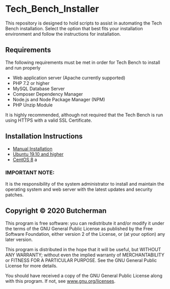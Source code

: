# Tech_Bench_Installer

This repository is designed to hold scripts to assist in automating the Tech Bench installation.  Select the option that best fits your installation environment and follow the instructions for installation.

## Requirements

The following requirements must be met in order for Tech Bench to install and run properly

* Web application server (Apache currently supported)
* PHP 7.2 or higher
* MySQL Database Server
* Composer Dependency Manager
* Node.js and Node Package Manager (NPM)
* PHP Unzip Module

It is highly recommended, although not required that the Tech Bench is run using HTTPS with a valid SSL Certificate.

## Installation Instructions

* [Manual Installation](src/Manual_Installation/Instructions.md)
* [Ubuntu 19.10 and higher](src/Ubuntu_Server/Instructions.md)
* [CentOS 8](src/CentOS/Instructions.md)
a
### IMPORTANT NOTE:

It is the responsibility of the system administrator to install and maintain the operating system and web server with the latest updates and security patches.

## Copyright © 2020 Butcherman

This program is free software:  you can redistribute it and/or modify it under the terms of the GNU
General Public License as published by the Free Software Foundation, either version 2 of the License,
or (at your option) any later version.

This program is distributed in the hope that it will be useful, but WITHOUT ANY WARRANTY; without even
the implied warranty of MERCHANTABILITY or FITNESS FOR A PARTICULAR PURPOSE.  See the GNU General Public
License for more details.

You should have received a copy of the GNU General Public License along with this program.  If not, see
www.gnu.org/licenses.

